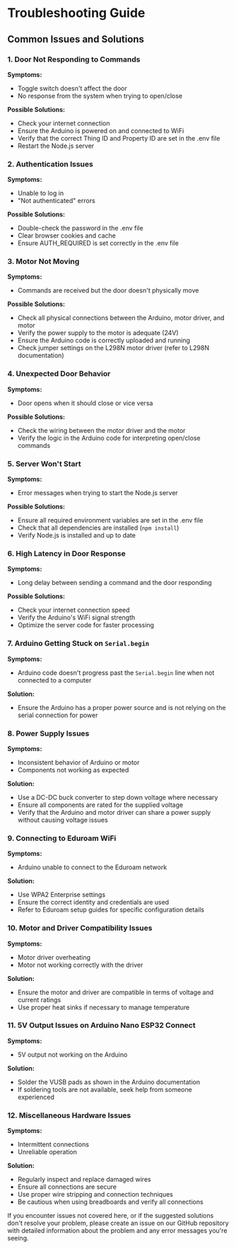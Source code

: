 # Troubleshooting Guide

## Common Issues and Solutions

### 1. Door Not Responding to Commands

**Symptoms:**
- Toggle switch doesn't affect the door
- No response from the system when trying to open/close

**Possible Solutions:**
- Check your internet connection
- Ensure the Arduino is powered on and connected to WiFi
- Verify that the correct Thing ID and Property ID are set in the .env file
- Restart the Node.js server

### 2. Authentication Issues

**Symptoms:**
- Unable to log in
- "Not authenticated" errors

**Possible Solutions:**
- Double-check the password in the .env file
- Clear browser cookies and cache
- Ensure AUTH_REQUIRED is set correctly in the .env file

### 3. Motor Not Moving

**Symptoms:**
- Commands are received but the door doesn't physically move

**Possible Solutions:**
- Check all physical connections between the Arduino, motor driver, and motor
- Verify the power supply to the motor is adequate (24V)
- Ensure the Arduino code is correctly uploaded and running
- Check jumper settings on the L298N motor driver (refer to L298N documentation)

### 4. Unexpected Door Behavior

**Symptoms:**
- Door opens when it should close or vice versa

**Possible Solutions:**
- Check the wiring between the motor driver and the motor
- Verify the logic in the Arduino code for interpreting open/close commands

### 5. Server Won't Start

**Symptoms:**
- Error messages when trying to start the Node.js server

**Possible Solutions:**
- Ensure all required environment variables are set in the .env file
- Check that all dependencies are installed (`npm install`)
- Verify Node.js is installed and up to date

### 6. High Latency in Door Response

**Symptoms:**
- Long delay between sending a command and the door responding

**Possible Solutions:**
- Check your internet connection speed
- Verify the Arduino's WiFi signal strength
- Optimize the server code for faster processing

### 7. Arduino Getting Stuck on `Serial.begin`

**Symptoms:**
- Arduino code doesn't progress past the `Serial.begin` line when not connected to a computer

**Solution:**
- Ensure the Arduino has a proper power source and is not relying on the serial connection for power

### 8. Power Supply Issues

**Symptoms:**
- Inconsistent behavior of Arduino or motor
- Components not working as expected

**Solution:**
- Use a DC-DC buck converter to step down voltage where necessary
- Ensure all components are rated for the supplied voltage
- Verify that the Arduino and motor driver can share a power supply without causing voltage issues

### 9. Connecting to Eduroam WiFi

**Symptoms:**
- Arduino unable to connect to the Eduroam network

**Solution:**
- Use WPA2 Enterprise settings
- Ensure the correct identity and credentials are used
- Refer to Eduroam setup guides for specific configuration details

### 10. Motor and Driver Compatibility Issues

**Symptoms:**
- Motor driver overheating
- Motor not working correctly with the driver

**Solution:**
- Ensure the motor and driver are compatible in terms of voltage and current ratings
- Use proper heat sinks if necessary to manage temperature

### 11. 5V Output Issues on Arduino Nano ESP32 Connect

**Symptoms:**
- 5V output not working on the Arduino

**Solution:**
- Solder the VUSB pads as shown in the Arduino documentation
- If soldering tools are not available, seek help from someone experienced

### 12. Miscellaneous Hardware Issues

**Symptoms:**
- Intermittent connections
- Unreliable operation

**Solution:**
- Regularly inspect and replace damaged wires
- Ensure all connections are secure
- Use proper wire stripping and connection techniques
- Be cautious when using breadboards and verify all connections

If you encounter issues not covered here, or if the suggested solutions don't resolve your problem, please create an issue on our GitHub repository with detailed information about the problem and any error messages you're seeing.
